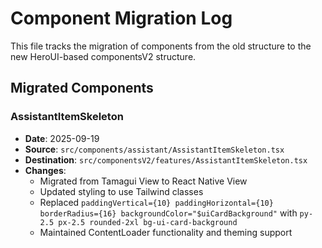 # Component Migration Log

This file tracks the migration of components from the old structure to the new HeroUI-based componentsV2 structure.

## Migrated Components

### AssistantItemSkeleton
- **Date**: 2025-09-19
- **Source**: `src/components/assistant/AssistantItemSkeleton.tsx`
- **Destination**: `src/componentsV2/features/AssistantItemSkeleton.tsx`
- **Changes**:
  - Migrated from Tamagui View to React Native View
  - Updated styling to use Tailwind classes
  - Replaced `paddingVertical={10} paddingHorizontal={10} borderRadius={16} backgroundColor="$uiCardBackground"` with `py-2.5 px-2.5 rounded-2xl bg-ui-card-background`
  - Maintained ContentLoader functionality and theming support
